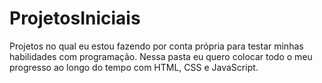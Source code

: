 # ProjetosIniciais
Projetos no qual eu estou fazendo por conta própria para testar minhas habilidades com programação.
Nessa pasta eu quero colocar todo o meu progresso ao longo do tempo com HTML, CSS e JavaScript.
